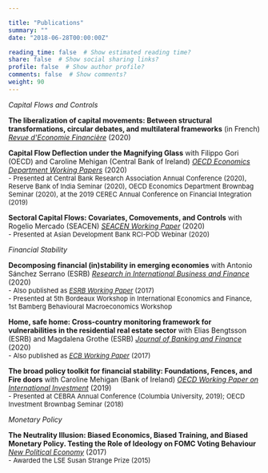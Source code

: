 ```yaml
---

title: "Publications"
summary: ""
date: "2018-06-28T00:00:00Z"

reading_time: false  # Show estimated reading time?
share: false  # Show social sharing links?
profile: false  # Show author profile?
comments: false  # Show comments?
weight: 90
---
```


*Capital Flows and Controls*
  
 **The liberalization of capital movements: Between structural transformations, circular debates, and multilateral frameworks** (in French) 
 [*Revue d'Economie Financière*](https://www.cairn.info/revue-d-economie-financiere-2020-1-page-247.htm) (2020)  

 **Capital Flow Deflection under the Magnifying Glass** 
 with Filippo Gori (OECD) and Caroline Mehigan (Central Bank of Ireland)
 [*OECD Economics Department Working Papers*](https://www.oecd-ilibrary.org/economics/capital-flow-deflection-under-the-magnifying-glass_398180d0-en) (2020)  
<font size="2">    - Presented at Central Bank Research Association Annual Conference (2020), Reserve Bank of India Seminar (2020), OECD Economics Department Brownbag Seminar (2020), at the 2019 CEREC Annual Conference on Financial Integration (2019) </font>

 **Sectoral Capital Flows: Covariates, Comovements, and Controls**
 with Rogelio Mercado (SEACEN)
 [*SEACEN Working Paper*](https://www.seacen.org/publications/RePEc/702001-100471-PDF.pdf) (2020)  
<font size="2">    - Presented at Asian Development Bank RCI-POD Webinar (2020) </font>

  
*Financial Stability*

 **Decomposing financial (in)stability in emerging economies**
 with Antonio Sánchez Serrano (ESRB)
 [*Research in International Business and Finance*](https://www.sciencedirect.com/science/article/pii/S0275531918309462?dgcid=author#fig0055) (2020)  
 <font size="2">   - Also published as [*ESRB Working Paper*](https://www.esrb.europa.eu//pub/pdf/wp/esrbwp39.en.pdf) (2017)  
    - Presented at 5th Bordeaux Workshop in International Economics and Finance, 1st Bamberg Behavioural Macroeconomics Workshop  </font>

**Home, safe home: Cross-country monitoring framework for vulnerabilities in the residential real estate sector**
with Elias Bengtsson (ESRB) and Magdalena Grothe (ESRB)
[*Journal of Banking and Finance*](https://www.sciencedirect.com/science/article/abs/pii/S0378426617302935?via%3Dihub) (2020)  
 <font size="2">   - Also published as [*ECB Working Paper*](https://www.ecb.europa.eu/pub/pdf/scpwps/ecb.wp2096.en.pdf) (2017) </font>

**The broad policy toolkit for financial stability: Foundations, Fences, and Fire doors**
with Caroline Mehigan (Bank of Ireland)
[*OECD Working Paper on International Investment*](https://www.oecd-ilibrary.org/finance-and-investment/the-broad-policy-toolkit-for-financial-stability_9188f06a-en) (2019)   
 <font size="2">   - Presented at CEBRA Annual Conference (Columbia University, 2019); OECD Investment Brownbag Seminar (2018) </font>

  
*Monetary Policy*

**The Neutrality Illusion: Biased Economics, Biased Training, and Biased Monetary Policy. Testing the Role of Ideology on FOMC Voting Behaviour**
[*New Political Economy*](https://www.tandfonline.com/doi/abs/10.1080/13563467.2017.1332019?journalCode=cnpe20) (2017)  
 <font size="2">   - Awarded the LSE Susan Strange Prize (2015) </font>

